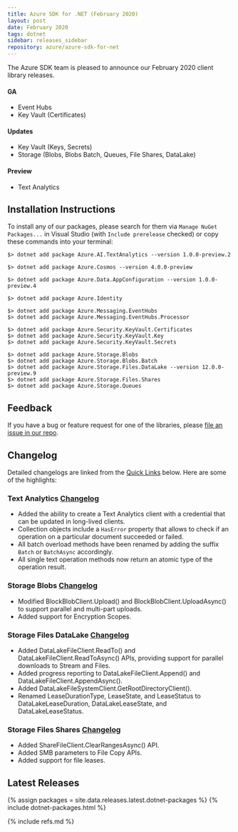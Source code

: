 ```yaml
---
title: Azure SDK for .NET (February 2020)
layout: post
date: February 2020
tags: dotnet
sidebar: releases_sidebar
repository: azure/azure-sdk-for-net
---
```


The Azure SDK team is pleased to announce our February 2020 client library releases.

#### GA

- Event Hubs
- Key Vault (Certificates)

#### Updates

- Key Vault (Keys, Secrets)
- Storage (Blobs, Blobs Batch, Queues, File Shares, DataLake)

#### Preview

- Text Analytics

## Installation Instructions

To install any of our packages, please search for them via `Manage NuGet Packages...` in Visual Studio (with `Include prerelease` checked) or copy these commands into your terminal:

    $> dotnet add package Azure.AI.TextAnalytics --version 1.0.0-preview.2

    $> dotnet add package Azure.Cosmos --version 4.0.0-preview

    $> dotnet add package Azure.Data.AppConfiguration --version 1.0.0-preview.4

    $> dotnet add package Azure.Identity

    $> dotnet add package Azure.Messaging.EventHubs
    $> dotnet add package Azure.Messaging.EventHubs.Processor

    $> dotnet add package Azure.Security.KeyVault.Certificates
    $> dotnet add package Azure.Security.KeyVault.Key
    $> dotnet add package Azure.Security.KeyVault.Secrets

    $> dotnet add package Azure.Storage.Blobs
    $> dotnet add package Azure.Storage.Blobs.Batch
    $> dotnet add package Azure.Storage.Files.DataLake --version 12.0.0-preview.9
    $> dotnet add package Azure.Storage.Files.Shares
    $> dotnet add package Azure.Storage.Queues

## Feedback

If you have a bug or feature request for one of the libraries, please [file an issue in our repo](https://github.com/Azure/azure-sdk-for-net/issues/new/choose).

## Changelog

Detailed changelogs are linked from the [Quick Links](#quick-links) below. Here are some of the highlights:

### Text Analytics [Changelog](https://github.com/Azure/azure-sdk-for-net/blob/master/sdk/textanalytics/Azure.AI.TextAnalytics/CHANGELOG.md#100-preview2-2020-02-11)

- Added the ability to create a Text Analytics client with a credential that can be updated in long-lived clients.
- Collection objects include a `HasError` property that allows to check if an operation on a particular document succeeded or failed.
- All batch overload methods have been renamed by adding the suffix `Batch` or `BatchAsync` accordingly.
- All single text operation methods now return an atomic type of the operation result.

### Storage Blobs [Changelog](https://github.com/Azure/azure-sdk-for-net/blob/master/sdk/storage/Azure.Storage.Blobs/CHANGELOG.md)
- Modified BlockBlobClient.Upload() and BlockBlobClient.UploadAsync() to support parallel and multi-part uploads.
- Added support for Encryption Scopes.

### Storage Files DataLake [Changelog](https://github.com/Azure/azure-sdk-for-net/blob/master/sdk/storage/Azure.Storage.Files.DataLake/CHANGELOG.md)
- Added DataLakeFileClient.ReadTo() and DataLakeFileClient.ReadToAsync() APIs, providing support for parallel downloads to Stream and Files.
- Added progress reporting to DataLakeFileClient.Append() and DataLakeFileClient.AppendAsync().
- Added DataLakeFileSystemClient.GetRootDirectoryClient().
- Renamed LeaseDurationType, LeaseState, and LeaseStatus to DataLakeLeaseDuration, DataLakeLeaseState, and DataLakeLeaseStatus.

### Storage Files Shares [Changelog](https://github.com/Azure/azure-sdk-for-net/blob/master/sdk/storage/Azure.Storage.Files.Shares/CHANGELOG.md)
- Added ShareFileClient.ClearRangesAsync() API.
- Added SMB parameters to File Copy APIs.
- Added support for file leases.

## Latest Releases

{% assign packages = site.data.releases.latest.dotnet-packages %}
{% include dotnet-packages.html %}

{% include refs.md %}

